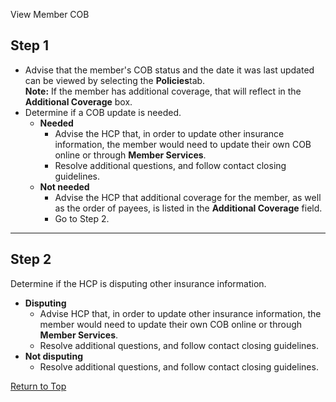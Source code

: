 View Member COB

**Step 1**
----------

* Advise that the member's COB status and the date
  it was last updated can be viewed by selecting
  the **Policies**tab.  
  **Note:** If the
  member has additional coverage, that will
  reflect in the **Additional
  Coverage** box.
* Determine if a COB update is needed.
  + **Needed**
    - Advise the HCP that, in
      order to update other insurance
      information, the member would
      need to update their own COB
      online or
      through **Member
      Services**.
    - Resolve additional questions,
      and follow contact closing
      guidelines.
  + **Not needed**
    - Advise the HCP that additional
      coverage for the member, as well
      as the order of payees, is
      listed in
      the **Additional
      Coverage** field.
    - Go to Step 2.

---

**Step 2**
----------

Determine if the HCP is disputing other insurance
information.

* **Disputing**
  + Advise HCP that, in order to update
    other insurance information, the member
    would need to update their own COB
    online or through **Member
    Services**.
  + Resolve additional questions, and follow
    contact closing guidelines.
* **Not disputing**
  + Resolve additional questions, and follow
    contact closing guidelines.

[Return to Top](#topP6RpFNyWYE9ZAzTVMdNc19)